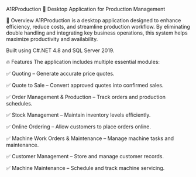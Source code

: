 A1RProduction
🚀 Desktop Application for Production Management

📌 Overview
A1RProduction is a desktop application designed to enhance efficiency, reduce costs, and streamline production workflow. By eliminating double handling and integrating key business operations, this system helps maximize productivity and availability.

Built using C#.NET 4.8 and SQL Server 2019.

🔥 Features
The application includes multiple essential modules:

✅ Quoting – Generate accurate price quotes.

✅ Quote to Sale – Convert approved quotes into confirmed sales.

✅ Order Management & Production – Track orders and production schedules.

✅ Stock Management – Maintain inventory levels efficiently.

✅ Online Ordering – Allow customers to place orders online.

✅ Machine Work Orders & Maintenance – Manage machine tasks and maintenance.

✅ Customer Management – Store and manage customer records.

✅ Machine Maintenance – Schedule and track machine servicing.

